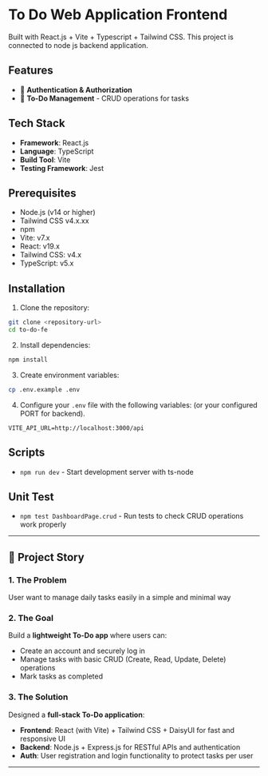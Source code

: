 # To Do Web Application Frontend

Built with React.js + Vite + Typescript + Tailwind CSS. This project is connected to node js backend application.

## Features

- 🔐 **Authentication & Authorization**
- 📝 **To-Do Management** - CRUD operations for tasks


## Tech Stack

- **Framework**: React.js
- **Language**: TypeScript
- **Build Tool**: Vite
- **Testing Framework**: Jest

## Prerequisites

- Node.js (v14 or higher)
- Tailwind CSS v4.x.xx
- npm
- Vite: v7.x
- React: v19.x
- Tailwind CSS: v4.x
- TypeScript: v5.x

## Installation

1. Clone the repository:
```bash
git clone <repository-url>
cd to-do-fe
```

2. Install dependencies:
```bash
npm install
```

3. Create environment variables:
```bash
cp .env.example .env
```

4. Configure your `.env` file with the following variables: (or your configured PORT for backend).


```env
VITE_API_URL=http://localhost:3000/api
```


## Scripts

- `npm run dev` - Start development server with ts-node

## Unit Test

- `npm test DashboardPage.crud` - Run tests to check CRUD operations work properly
  

---

## 📖 Project Story

### 1. The Problem
User want to manage daily tasks easily in a simple and minimal way 

### 2. The Goal
Build a **lightweight To-Do app** where users can:
- Create an account and securely log in  
- Manage tasks with basic CRUD (Create, Read, Update, Delete) operations
- Mark tasks as completed

### 3. The Solution
Designed a **full-stack To-Do application**:
- **Frontend**: React (with Vite) + Tailwind CSS + DaisyUI for fast and responsive UI  
- **Backend**: Node.js + Express.js for RESTful APIs and authentication  
- **Auth**: User registration and login functionality to protect tasks per user  
 

---




